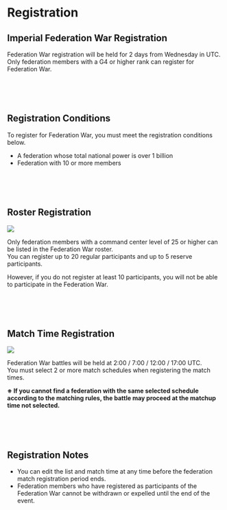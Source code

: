 # Registration

## Imperial Federation War Registration

Federation War registration will be held for 2 days from Wednesday in UTC.<br>
Only federation members with a G4 or higher rank can register for Federation War.

<br>
<br>
<br>


## Registration Conditions

To register for Federation War, you must meet the registration conditions below.

 - A federation whose total national power is over 1 billion <br>
 - Federation with 10 or more members

<br>
<br>
<br>


## Roster Registration

![](http://d3bbxo4nelobc3.cloudfront.net/html/img/help/1801_01.jpg)

Only federation members with a command center level of 25 or higher can be listed in the Federation War roster.<br>
You can register up to 20 regular participants and up to 5 reserve participants.<br>

However, if you do not register at least 10 participants, you will not be able to participate in the Federation War.

<br>
<br>
<br>


## Match Time Registration
 
![](http://d3bbxo4nelobc3.cloudfront.net/html/img/help/1801_02.jpg)

Federation War battles will be held at 2:00 / 7:00 / 12:00 / 17:00 UTC.<br>
You must select 2 or more match schedules when registering the match times.

**※ If you cannot find a federation with the same selected schedule according to the matching rules, the battle may proceed at the matchup time not selected.**

<br>
<br>
<br>


## Registration Notes

- You can edit the list and match time at any time before the federation match registration period ends.<br>
- Federation members who have registered as participants of the Federation War cannot be withdrawn or expelled until the end of the event.

<br>
<br>
<br>

